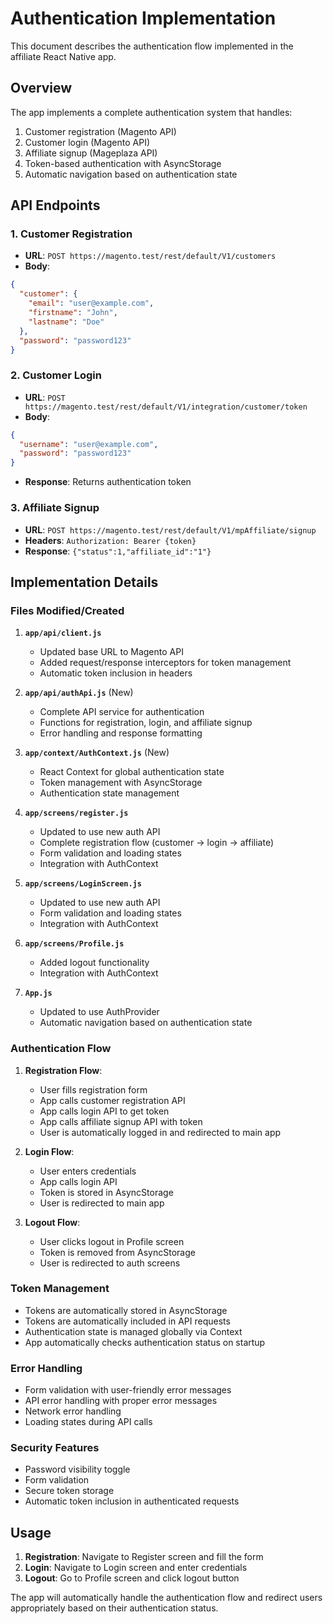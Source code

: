 # Authentication Implementation

This document describes the authentication flow implemented in the affiliate React Native app.

## Overview

The app implements a complete authentication system that handles:
1. Customer registration (Magento API)
2. Customer login (Magento API) 
3. Affiliate signup (Mageplaza API)
4. Token-based authentication with AsyncStorage
5. Automatic navigation based on authentication state

## API Endpoints

### 1. Customer Registration
- **URL**: `POST https://magento.test/rest/default/V1/customers`
- **Body**:
```json
{
  "customer": {
    "email": "user@example.com",
    "firstname": "John",
    "lastname": "Doe"
  },
  "password": "password123"
}
```

### 2. Customer Login
- **URL**: `POST https://magento.test/rest/default/V1/integration/customer/token`
- **Body**:
```json
{
  "username": "user@example.com",
  "password": "password123"
}
```
- **Response**: Returns authentication token

### 3. Affiliate Signup
- **URL**: `POST https://magento.test/rest/default/V1/mpAffiliate/signup`
- **Headers**: `Authorization: Bearer {token}`
- **Response**: `{"status":1,"affiliate_id":"1"}`

## Implementation Details

### Files Modified/Created

1. **`app/api/client.js`**
   - Updated base URL to Magento API
   - Added request/response interceptors for token management
   - Automatic token inclusion in headers

2. **`app/api/authApi.js`** (New)
   - Complete API service for authentication
   - Functions for registration, login, and affiliate signup
   - Error handling and response formatting

3. **`app/context/AuthContext.js`** (New)
   - React Context for global authentication state
   - Token management with AsyncStorage
   - Authentication state management

4. **`app/screens/register.js`**
   - Updated to use new auth API
   - Complete registration flow (customer → login → affiliate)
   - Form validation and loading states
   - Integration with AuthContext

5. **`app/screens/LoginScreen.js`**
   - Updated to use new auth API
   - Form validation and loading states
   - Integration with AuthContext

6. **`app/screens/Profile.js`**
   - Added logout functionality
   - Integration with AuthContext

7. **`App.js`**
   - Updated to use AuthProvider
   - Automatic navigation based on authentication state

### Authentication Flow

1. **Registration Flow**:
   - User fills registration form
   - App calls customer registration API
   - App calls login API to get token
   - App calls affiliate signup API with token
   - User is automatically logged in and redirected to main app

2. **Login Flow**:
   - User enters credentials
   - App calls login API
   - Token is stored in AsyncStorage
   - User is redirected to main app

3. **Logout Flow**:
   - User clicks logout in Profile screen
   - Token is removed from AsyncStorage
   - User is redirected to auth screens

### Token Management

- Tokens are automatically stored in AsyncStorage
- Tokens are automatically included in API requests
- Authentication state is managed globally via Context
- App automatically checks authentication status on startup

### Error Handling

- Form validation with user-friendly error messages
- API error handling with proper error messages
- Network error handling
- Loading states during API calls

### Security Features

- Password visibility toggle
- Form validation
- Secure token storage
- Automatic token inclusion in authenticated requests

## Usage

1. **Registration**: Navigate to Register screen and fill the form
2. **Login**: Navigate to Login screen and enter credentials
3. **Logout**: Go to Profile screen and click logout button

The app will automatically handle the authentication flow and redirect users appropriately based on their authentication status. 